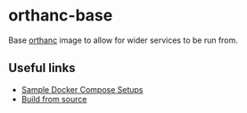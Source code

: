 # orthanc-base

Base [orthanc](https://www.orthanc-server.com/index.php) image to allow for wider services to be run from.

## Useful links
- [Sample Docker Compose Setups](https://github.com/orthanc-server/orthanc-setup-samples/tree/master)
- [Build from source](https://book.orthanc-server.com/faq/compiling.html)